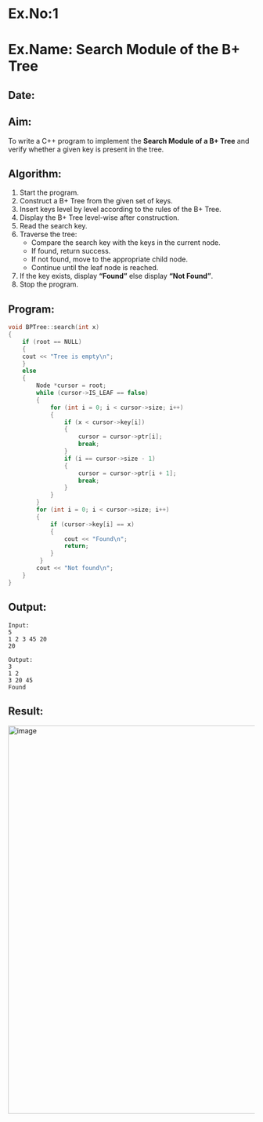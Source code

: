 # Ex.No:1  
# Ex.Name: Search Module of the B+ Tree  

## Date:  

## Aim:  
To write a C++ program to implement the **Search Module of a B+ Tree** and verify whether a given key is present in the tree.  

## Algorithm:  
1. Start the program.  
2. Construct a B+ Tree from the given set of keys.  
3. Insert keys level by level according to the rules of the B+ Tree.  
4. Display the B+ Tree level-wise after construction.  
5. Read the search key.  
6. Traverse the tree:  
   - Compare the search key with the keys in the current node.  
   - If found, return success.  
   - If not found, move to the appropriate child node.  
   - Continue until the leaf node is reached.  
7. If the key exists, display **“Found”** else display **“Not Found”**.  
8. Stop the program.  

## Program:
```cpp
void BPTree::search(int x)
{
    if (root == NULL)
    {
    cout << "Tree is empty\n";
    }
    else
    {
        Node *cursor = root;
        while (cursor->IS_LEAF == false) 
        {
            for (int i = 0; i < cursor->size; i++)
            {
                if (x < cursor->key[i])
                {
                    cursor = cursor->ptr[i];
                    break;
                }
                if (i == cursor->size - 1) 
                {
                    cursor = cursor->ptr[i + 1];
                    break;
                }
            }
        }
        for (int i = 0; i < cursor->size; i++)
        {
            if (cursor->key[i] == x)
            {
                cout << "Found\n";
                return;
            }
         }
        cout << "Not found\n";
    }
}
```
## Output:
```
Input:
5
1 2 3 45 20
20

Output:
3
1 2
3 20 45
Found
```
## Result:
<img width="870" height="791" alt="image" src="https://github.com/user-attachments/assets/c5ecbade-64d3-48fe-ad5c-31721aae3c76" />


